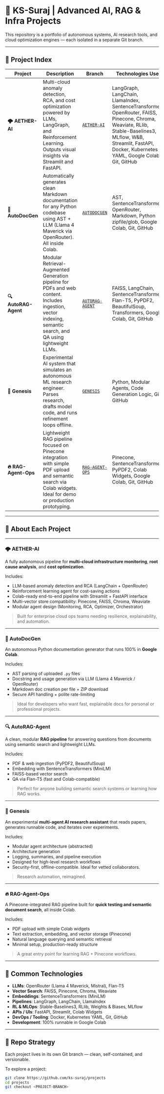 # 🧠 KS-Suraj | Advanced AI, RAG & Infra Projects

This repository is a portfolio of autonomous systems, AI research tools, and cloud optimization engines — each isolated in a separate Git branch.


---

## 📁 Project Index

| Project | Description | Branch | Technologies Used |
|--------|-------------|--------|-------------------|
| **🌩️ AETHER-AI** | Multi-cloud anomaly detection, RCA, and cost optimization powered by LLMs, LangGraph, and Reinforcement Learning. Outputs visual insights via Streamlit and FastAPI. | [`AETHER-AI`](https://github.com/ks-suraj/projects/tree/AETHER-AI) | LangGraph, LangChain, LlamaIndex, SentenceTransformers, OpenRouter, FAISS, Pinecone, Chroma, Weaviate, RLlib, Stable-Baselines3, MLflow, W&B, Streamlit, FastAPI, Docker, Kubernetes YAML, Google Colab, Git, GitHub |
| **📝 AutoDocGen** | Automatically generates clean Markdown documentation for any Python codebase using AST + LLM (Llama 4 Maverick via OpenRouter). All inside Colab. | [`AUTODOCGEN`](https://github.com/ks-suraj/projects/tree/AUTODOCGEN) | AST, SentenceTransformers, OpenRouter, Markdown, Python zipfile/glob, Google Colab, Git, GitHub |
| **🔍 AutoRAG-Agent** | Modular Retrieval-Augmented Generation pipeline for PDFs and web content. Includes ingestion, vector indexing, semantic search, and QA using lightweight LLMs. | [`AUTORAG-AGENT`](https://github.com/ks-suraj/projects/tree/AUTORAG-AGENT) | FAISS, LangChain, SentenceTransformers, Flan-T5, PyPDF2, BeautifulSoup, Transformers, Google Colab, Git, GitHub |
| **🧬 Genesis** | Experimental AI system that simulates an autonomous ML research engineer. Parses research, drafts model code, and runs refinement loops offline. | [`GENESIS`](https://github.com/ks-suraj/projects/tree/GENESIS) | Python, Modular Agents, Code Generation Logic, Git, GitHub |
| **🔥 RAG-Agent-Ops** | Lightweight RAG pipeline focused on Pinecone integration with simple PDF upload and semantic search via Colab widgets. Ideal for demo or production prototyping. | [`RAG-AGENT-OPS`](https://github.com/ks-suraj/projects/tree/RAG-AGENT-OPS) | Pinecone, SentenceTransformers, PyPDF2, Colab Widgets, Google Colab, Git, GitHub |

---

## 🧠 About Each Project

---

### 🌩️ AETHER-AI  
A fully autonomous pipeline for **multi-cloud infrastructure monitoring**, **root cause analysis**, and **cost optimization**.

Includes:
- LLM-based anomaly detection and RCA (LangChain + OpenRouter)
- Reinforcement learning agent for cost-saving actions
- Colab-ready end-to-end pipeline with Streamlit + FastAPI interface
- Multi-vector store compatibility: Pinecone, FAISS, Chroma, Weaviate
- Modular agent design (Monitoring, RCA, Optimizer, Orchestrator)

> Built for enterprise cloud ops teams needing resilience, explainability, and automation.

---

### 📝 AutoDocGen  
An autonomous Python documentation generator that runs 100% in **Google Colab**.

Includes:
- AST parsing of uploaded `.py` files
- Docstring and usage generation via LLM (Llama 4 Maverick / OpenRouter)
- Markdown doc creation per file + ZIP download
- Secure API handling + polite rate-limiting

> Ideal for developers who want fast, explainable docs for personal or professional projects.

---

### 🔍 AutoRAG-Agent  
A clean, modular **RAG pipeline** for answering questions from documents using semantic search and lightweight LLMs.

Includes:
- PDF & web ingestion (PyPDF2, BeautifulSoup)
- Embedding with SentenceTransformers (MiniLM)
- FAISS-based vector search
- QA via Flan-T5 (fast and Colab-compatible)

> Perfect for anyone building semantic search systems or learning how RAG works.

---

### 🤖 Genesis  
An experimental **multi-agent AI research assistant** that reads papers, generates runnable code, and iterates over experiments.

Includes:
- Modular agent architecture (abstracted)
- Architecture generation
- Logging, summaries, and pipeline execution
- Designed for high-level research workflows
- Security-first, offline-compatible. Ideal for vetted collaborators.

> Research automation, reimagined.

---

### 🔥 RAG-Agent-Ops  
A Pinecone-integrated RAG pipeline built for **quick testing and semantic document search**, all inside Colab.

Includes:
- PDF upload with simple Colab widgets
- Text extraction, embedding, and vector storage (Pinecone)
- Natural language querying and semantic retrieval
- Minimal setup, production-ready structure

> A great entry point for learning RAG + Pinecone workflows.

---

## 🧰 Common Technologies

- **LLMs**: OpenRouter (Llama 4 Maverick, Mistral), Flan-T5
- **Vector Search**: FAISS, Pinecone, Chroma, Weaviate
- **Embeddings**: SentenceTransformers (MiniLM)
- **Pipelines**: LangGraph, LangChain, LlamaIndex
- **RL & MLOps**: Stable-Baselines3, RLlib, Weights & Biases, MLflow
- **APIs / UIs**: FastAPI, Streamlit, Colab Widgets
- **DevOps / Tooling**: Docker, Kubernetes YAML, Git, GitHub
- **Development**: 100% runnable in Google Colab

---

## 🔀 Repo Strategy

Each project lives in its own Git branch — clean, self-contained, and versionable.

To explore a project:
```bash
git clone https://github.com/ks-suraj/projects
cd projects
git checkout <PROJECT-BRANCH>
